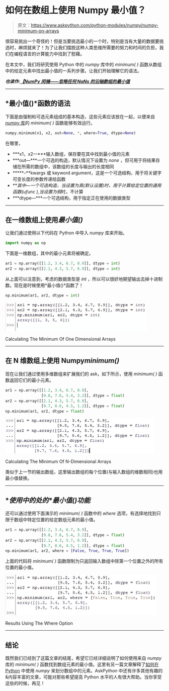 # 如何在数组上使用 Numpy 最小值？

> 原文：<https://www.askpython.com/python-modules/numpy/numpy-minimum-on-arrays>

很容易挑出一个奇怪的！但是当要挑选最小的一个时，特别是当有大量的数据要挑选时，麻烦就来了！为了让我们摆脱这种人类思维所需要的努力和时间的负担，我们在编程语言的计算能力中找到了慰藉。

在本文中，我们将研究使用 Python 中的 *numpy* 库中的 *minimum( )* 函数从数组中的给定元素中找出最小值的一系列步骤。让我们开始理解它的语法。

***也读作:[【NumPy 闵楠——忽略任何 NaNs 的沿轴数组的最小值](https://www.askpython.com/python-modules/numpy/numpy-nanmin)***

* * *

## ***最小值()*函数**的语法

下面是由强制和可选元素组成的基本构造，这些元素应该放在一起，以便来自 [*numpy* 库](https://www.askpython.com/python-modules/numpy/)的 *minimum( )* 函数能够有效运行。

```py
numpy.minimum(x1, x2, out=None, *, where=True, dtype=None)

```

在哪里，

*   ***x1，x2—***输入数组，保存要在其中找到最小值的元素
*   ***out—***一个可选的构造，默认情况下设置为 *none* ，但可用于将结果存储在所需的数组中，该数组的长度与输出的长度相同
*   *****–**kwargs 或 keyword argument，这是一个可选结构，用于将关键字可变长度的参数传递给函数
*   ***其中—***一个可选构造，当设置为*真*(默认设置)时，用于计算给定位置的通用函数(ufunc ),当设置为*假*时，不计算
*   ***dtype—***一个可选结构，用于指定正在使用的数据类型

* * *

## **在一维数组上使用*最小值()***

让我们通过使用以下代码在 Python 中导入 *numpy* 库来开始。

```py
import numpy as np

```

下面是一维数组，其中的最小元素将被确定。

```py
ar1 = np.array([[1.2, 3.4, 6.7, 8.9]], dtype = int)
ar2 = np.array([[2.1, 4.3, 5.7, 6.9]], dtype = int)

```

从上面可以注意到，考虑的数据类型是 *int* ，所以可以很好地期望输出去掉十进制数。现在是时候使用*最小值()*函数了！

```py
np.minimum(ar1, ar2, dtype = int)

```

![Calculating The Minimum Of One Dimensional Arrays](img/776ea0840968da200d0295d47c607c0f.png)

Calculating The Minimum Of One Dimensional Arrays

* * *

## **在 N 维数组上使用 Numpy*minimum()***

现在让我们通过使用多维数组来扩展我们的 ask，如下所示，使用 *minimum( )* 函数返回它们的最小元素。

```py
ar1 = np.array([[1.2, 3.4, 6.7, 8.9],
                [9.8, 7.6, 5.4, 3.2]], dtype = float)
ar2 = np.array([[2.1, 4.3, 5.7, 6.9],
                [9.7, 8.6, 4.5, 1.2]], dtype = float)
np.minimum(ar1, ar2, dtype = float)

```

![Calculating The Minimum Of N Dimensional Arrays](img/e5a93967af9337f39e16450f7d47551a.png)

Calculating The Minimum Of N-Dimensional Arrays

类似于上一节的输出数组，这里输出数组的每个位置(与输入数组的维数相同)也用最小值替换。

* * *

## **使用*中的*处的*最小值()*功能**

还可以通过使用下面演示的 *minimum( )* 函数中的 *where* 选项，有选择地找到只限于数组中特定位置的给定数组元素的最小值。

```py
ar1 = np.array([[1.2, 3.4, 6.7, 8.9],
                [9.8, 7.6, 5.4, 3.2]], dtype = float)
ar2 = np.array([[2.1, 4.3, 5.7, 6.9],
                [9.7, 8.6, 4.5, 1.2]], dtype = float)
np.minimum(ar1, ar2, where = [False, True, True, True])

```

上面的代码将 *minimum( )* 函数限制为只返回输入数组中除第一个位置之外的所有位置的最小值。

![Results Using The Where Option](img/1833c4340a8e59bfee67f8803eef2a3b.png)

Results Using The Where Option

* * *

## **结论**

既然我们已经到了这篇文章的结尾，希望它已经详细说明了如何使用来自 *numpy* 库的 *minimum( )* 函数找到数组元素的最小值。这里有另一篇文章解释了[如何在 Python](https://www.askpython.com/python-modules/numpy/numpy-divide) 中使用 *numpy* 来划分数组中的元素。AskPython 中还有许多其他有趣的&内容丰富的文章，可能对那些希望提高 Python 水平的人有很大帮助。当你享受这些的时候，再见！